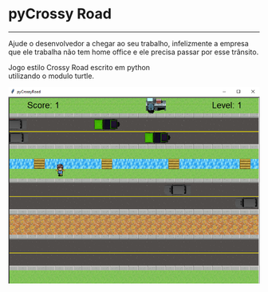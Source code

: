 # pyCrossy Road   

---
Ajude o desenvolvedor a chegar ao seu trabalho, infelizmente a empresa que ele trabalha não tem home office e ele precisa passar por esse trânsito.   

Jogo estilo Crossy Road escrito em python   
utilizando o modulo turtle.   
   
![pyCrossyRoad image](https://github.com/danielns-op/Python/blob/main/pyCrossyRoad/pyCrossyRoad.png)   
   
